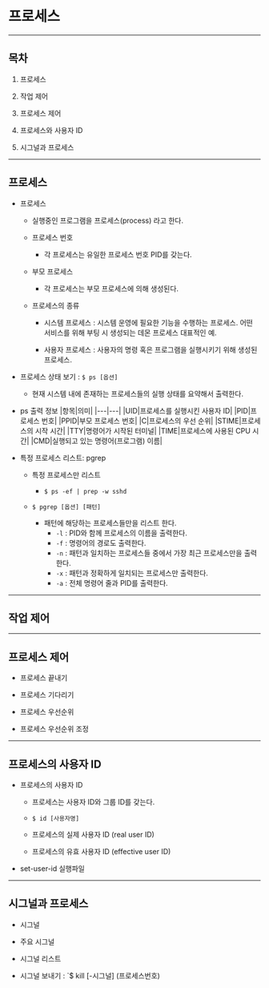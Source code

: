 # 프로세스

* * *

## 목차
1. 프로세스

2. 작업 제어

3. 프로세스 제어

4. 프로세스와 사용자 ID

5. 시그널과 프로세스

* * *

<h2 id="01">프로세스</h2>

- 프로세스
  - 실행중인 프로그램을 프로세스(process) 라고 한다.
  - 프로세스 번호
    - 각 프로세스는 유일한 프로세스 번호 PID를 갖는다.
  - 부모 프로세스
    - 각 프로세스는 부모 프로세스에 의해 생성된다.
   
  - 프로세스의 종류
    - 시스템 프로세스
      : 시스템 운영에 필요한 기능을 수행하는 프로세스.
        어떤 서비스를 위해 부팅 시 생성되는 데몬 프로세스 대표적인 예.
   
    - 사용자 프로세스
      : 사용자의 명령 혹은 프로그램을 실행시키기 위해 생성된 프로세스.
      
- 프로세스 상태 보기 : `$ ps [옵션]`
  - 현재 시스템 내에 존재하는 프로세스들의 실행 상태를 요약해서 출력한다.
 
- ps 출력 정보
  |항목|의미|
  |---|---|
  |UID|프로세스를 실행시킨 사용자 ID|
  |PID|프로세스 번호|
  |PPID|부모 프로세스 번호|
  |C|프로세스의 우선 순위|
  |STIME|프로세스의 시작 시간|
  |TTY|명령어가 시작된 터미널|
  |TIME|프로세스에 사용된 CPU 시간|
  |CMD|실행되고 있는 명령어(프로그램) 이름|

- 특정 프로세스 리스트: pgrep
  - 특정 프로세스만 리스트
    - `$ ps -ef | prep -w sshd`
   
  - `$ pgrep [옵션] [패턴]`
    - 패턴에 해당하는 프로세스들만을 리스트 한다.
      - `-l` : PID와 함께 프로세스의 이름을 출력한다.
      - `-f` : 명령어의 경로도 출력한다.
      - `-n` : 패턴과 일치하는 프로세스들 중에서 가장 최근 프로세스만을 출력한다.
      - `-x` : 패턴과 정확하게 일치되는 프로세스만 출력한다.
      - `-a` : 전체 명령어 줄과 PID를 출력한다.


* * *

<h2 id="02">작업 제어</h2>

* * *

<h2 id="03">프로세스 제어</h2>

- 프로세스 끝내기

- 프로세스 기다리기

- 프로세스 우선순위

- 프로세스 우선순위 조정
  
* * *

<h2 id="04">프로세스의 사용자 ID</h2>

- 프로세스의 사용자 ID
  - 프로세스는 사용자 ID와 그룹 ID를 갖는다.
 
  - `$ id [사용자명]`
 
  - 프로세스의 실제 사용자 ID (real user ID)
 
  - 프로세스의 유효 사용자 ID (effective user ID)
 
- set-user-id 실행파일

* * *

<h2 id="05">시그널과 프로세스</h2>

- 시그널

- 주요 시그널

- 시그널 리스트

- 시그널 보내기 : `$ kill [-시그널] (프로세스번호)
